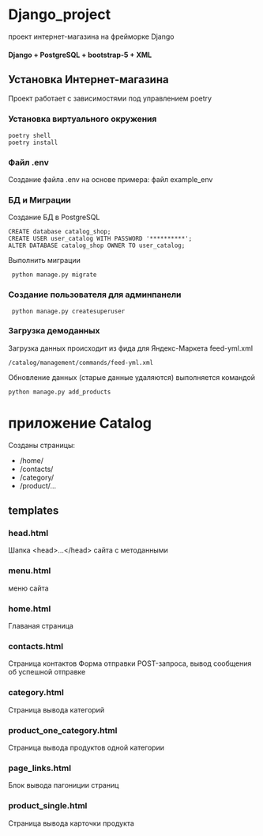 # Django_project
проект  интернет-магазина на фрейморке Django 
#### Django + PostgreSQL + bootstrap-5 + XML

## Установка Интернет-магазина
Проект работает с зависимостями под управлением poetry 
### Установка виртуального окружения
```
poetry shell
poetry install
```
### Файл .env
Создание файла .env на основе примера: файл example_env

### БД и Миграции
Создание БД в PostgreSQL 
```
CREATE database catalog_shop;
CREATE USER user_catalog WITH PASSWORD '**********';
ALTER DATABASE catalog_shop OWNER TO user_catalog;
```
Выполнить миграции 
```
 python manage.py migrate
```
### Создание пользователя для админпанели
```
 python manage.py createsuperuser
```

### Загрузка демоданных
Загрузка данных происходит из фида для Яндекс-Маркета feed-yml.xml
```
/catalog/management/commands/feed-yml.xml
```
Обновление данных (старые данные удаляются) выполняется командой
```
python manage.py add_products

```


# приложение Catalog

Созданы страницы:
* /home/
* /contacts/
* /category/
* /product/...

## templates
### head.html
Шапка \<head>...\</head> сайта с методанными
### menu.html
меню сайта
### home.html
Главаная страница
### contacts.html
Страница контактов 
Форма отправки POST-запроса, вывод сообщения об успешной отправке 
### category.html
Страница вывода категорий 
### product_one_category.html
Страница вывода продуктов одной категории
### page_links.html
Блок вывода пагониции страниц
### product_single.html
Страница вывода карточки продукта

